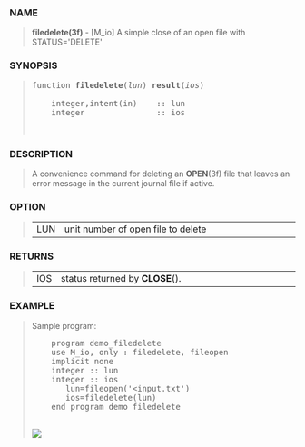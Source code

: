 <?
<body>
  <a name="top" id="top"></a>
  <div id="Container">
    <div id="Content">
      <div class="c7">
      </div><a name="0"></a>
      <h3><a name="0">NAME</a></h3>
      <blockquote>
        <b>filedelete(3f)</b> - [M_io] A simple close of an open file with STATUS='DELETE'
      </blockquote><a name="contents" id="contents"></a>
      <h3><a name="8">SYNOPSIS</a></h3>
      <blockquote>
        <pre>
function <b>filedelete</b>(<i>lun</i>) <b>result</b>(<i>ios</i>)
<br />    integer,intent(in)    :: lun
    integer               :: ios
<br />
</pre>
      </blockquote><a name="2"></a>
      <h3><a name="2">DESCRIPTION</a></h3>
      <blockquote>
        A convenience command for deleting an <b>OPEN</b>(3f) file that leaves an error message in the current journal file if active.
      </blockquote><a name="3"></a>
      <h3><a name="3">OPTION</a></h3>
      <blockquote>
        <table cellpadding="3">
          <tr valign="top">
            <td class="c8" width="6%" nowrap="nowrap">LUN</td>
            <td valign="bottom">unit number of open file to delete</td>
          </tr>
        </table>
      </blockquote><a name="4"></a>
      <h3><a name="4">RETURNS</a></h3>
      <blockquote>
        <table cellpadding="3">
          <tr valign="top">
            <td class="c8" width="6%" nowrap="nowrap">IOS</td>
            <td valign="bottom">status returned by <b>CLOSE</b>().</td>
          </tr>
        </table>
      </blockquote><a name="5"></a>
      <h3><a name="5">EXAMPLE</a></h3>
      <blockquote>
        Sample program:
        <pre>
    program demo_filedelete
    use M_io, only : filedelete, fileopen
    implicit none
    integer :: lun
    integer :: ios
       lun=fileopen('&lt;input.txt')
       ios=filedelete(lun)
    end program demo_filedelete
</pre>
      <br />
      <div class="c7"><img src="images/filedelete.3m_io.gif" /></div>
    </div>
  </div>
</body>
